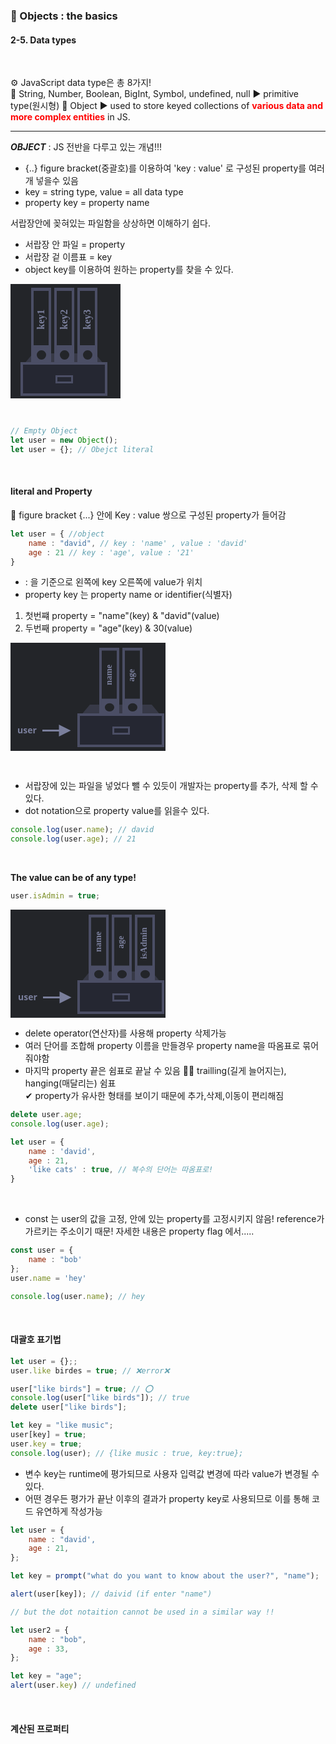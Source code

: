 ### 💾 Objects : the basics   
#### 2-5. Data types

<br>


⚙ JavaScript data type은 총 8가지!   
🔑 String, Number, Boolean, BigInt, Symbol, undefined, null ▶ primitive type(원시형)
🔑 Object ▶ used to store keyed collections of **<span style="color:red">various data and more complex entities</span>** in JS.     

***



_**OBJECT**_ : JS 전반을 다루고 있는 개념!!!   
* {..} figure bracket(중괄호)를 이용하여  'key : value' 로 구성된 property를 여러개 넣을수 있음   
* key = string type, value = all data type   
* property key = property name   


서랍장안에 꽂혀있는 파일함을 상상하면 이해하기 쉽다.   
* 서랍장 안 파일 = property   
* 서랍장 겉 이름표 = key   
* object key를 이용하여 원하는 property를 찾을 수 있다.   

<svg xmlns="http://www.w3.org/2000/svg" width="176" height="183" viewBox="0 0 176 183"><defs><style>@import url(https://fonts.googleapis.com/css?family=Open+Sans:bold,italic,bolditalic%7CPT+Mono);@font-face{font-family:'PT Mono';font-weight:700;font-style:normal;src:local('PT MonoBold'),url(/font/PTMonoBold.woff2) format('woff2'),url(/font/PTMonoBold.woff) format('woff'),url(/font/PTMonoBold.ttf) format('truetype')}</style></defs><g id="combined" fill="none" fill-rule="evenodd" stroke="none" stroke-width="1"><g id="object.svg"><path fill="#232529" d="M0 0h176v183H0z"/><path id="Rectangle-4-Copy" fill="#4b4e65" stroke="#4b4e65" stroke-width="4" d="M134.063 113l16.667 20H20.27l16.667-20h97.126z" opacity=".5"/><g id="Group-2" transform="translate(33 6)"><g id="Group"><path id="Rectangle-7" fill="#232529" d="M0 0h32v124H0z"/><path id="Combined-Shape" fill="#4b4e65" d="M32 0v124H0V0h32zM16.5 100a7.5 7.5 0 100 15 7.5 7.5 0 000-15zM28 5H4v87h24V5z"/></g><text id="key1" fill="#7a7f9c" font-family="PTMono-Bold, PT Mono" font-size="16" font-weight="bold" transform="rotate(-90 15.5 47.5)"><tspan x="-3.7" y="52.5">key1</tspan></text></g><g id="Group-2-Copy" transform="translate(70 6)"><g id="Group"><path id="Rectangle-7" fill="#232529" d="M0 0h32v124H0z"/><path id="Combined-Shape" fill="#4b4e65" d="M32 0v124H0V0h32zM16.5 100a7.5 7.5 0 100 15 7.5 7.5 0 000-15zM28 5H4v87h24V5z"/></g><text id="key2" fill="#7a7f9c" font-family="PTMono-Bold, PT Mono" font-size="16" font-weight="bold" transform="rotate(-90 15.5 47.5)"><tspan x="-3.7" y="52.5">key2</tspan></text></g><g id="Group-2-Copy-2" transform="translate(107 6)"><g id="Group"><path id="Rectangle-7" fill="#232529" d="M0 0h32v124H0z"/><path id="Combined-Shape" fill="#4b4e65" d="M32 0v124H0V0h32zM16.5 100a7.5 7.5 0 100 15 7.5 7.5 0 000-15zM28 5H4v87h24V5z"/></g><text id="key3" fill="#7a7f9c" font-family="PTMono-Bold, PT Mono" font-size="16" font-weight="bold" transform="rotate(-90 15.5 47.5)"><tspan x="-3.7" y="52.5">key3</tspan></text></g><path id="Rectangle-4" fill="#252732" stroke="#4b4e65" stroke-width="4" d="M18 127h135v50H18z"/><path id="Rectangle-8" stroke="#4b4e65" stroke-width="3" d="M73.5 147.5h25v10h-25z"/></g></g></svg>


<br/>

```javascript
// Empty Object 
let user = new Object();
let user = {}; // Obejct literal
```   


<br/>


####  literal and Property

🔑 figure bracket {...} 안에 Key : value 쌍으로 구성된 property가 들어감   

```javascript
let user = { //object
    name : "david", // key : 'name' , value : 'david'
    age : 21 // key : 'age', value : '21'
}
```   

* : 을 기준으로 왼쪽에 key 오른쪽에 value가 위치   
* property key 는 property name or identifier(식별자)   

1. 첫번쨰 property = "name"(key) & "david"(value)   
2. 두번째 property = "age"(key) & 30(value)   

<svg xmlns="http://www.w3.org/2000/svg" width="248" height="173" viewBox="0 0 248 173"><defs><style>@import url(https://fonts.googleapis.com/css?family=Open+Sans:bold,italic,bolditalic%7CPT+Mono);@font-face{font-family:'PT Mono';font-weight:700;font-style:normal;src:local('PT MonoBold'),url(/font/PTMonoBold.woff2) format('woff2'),url(/font/PTMonoBold.woff) format('woff'),url(/font/PTMonoBold.ttf) format('truetype')}</style></defs><g id="combined" fill="none" fill-rule="evenodd" stroke="none" stroke-width="1"><g id="object-user.svg"><path fill="#232529" d="M0 0h248v173H0z"/><path id="Rectangle-4-Copy" fill="#4b4e65" stroke="#4b4e65" stroke-width="4" d="M225.063 101l16.667 20H111.27l16.667-20h97.126z" opacity=".5"/><g id="Group-2" transform="translate(142 8)"><g id="Group"><path id="Rectangle-7" fill="#232529" d="M0 0h32v110H0z"/><path id="Combined-Shape" fill="#4b4e65" d="M32 0v110H0V0h32zM16.5 88.71c-4.142 0-7.5 2.978-7.5 6.653 0 3.674 3.358 6.653 7.5 6.653 4.142 0 7.5-2.979 7.5-6.653 0-3.675-3.358-6.653-7.5-6.653zM28 4.435H4v77.178h24V4.435z"/></g><text id="name" fill="#7a7f9c" font-family="PTMono-Bold, PT Mono" font-size="14" font-weight="bold" transform="rotate(-90 15.5 42.859)"><tspan x="-1.3" y="47.359">name</tspan></text></g><g id="Group-2-Copy" transform="translate(179 8)"><g id="Group"><path id="Rectangle-7" fill="#232529" d="M0 0h32v110H0z"/><path id="Combined-Shape" fill="#4b4e65" d="M32 0v110H0V0h32zM16.5 88.71c-4.142 0-7.5 2.978-7.5 6.653 0 3.674 3.358 6.653 7.5 6.653 4.142 0 7.5-2.979 7.5-6.653 0-3.675-3.358-6.653-7.5-6.653zM28 4.435H4v77.178h24V4.435z"/></g><text id="age" fill="#7a7f9c" font-family="PTMono-Bold, PT Mono" font-size="14" font-weight="bold" transform="rotate(-90 14.5 41.653)"><tspan x="1.9" y="46.153">age</tspan></text></g><path id="Rectangle-4" fill="#252732" stroke="#4b4e65" stroke-width="4" d="M109 115h135v50H109z"/><path id="Rectangle-8" stroke="#4b4e65" stroke-width="3" d="M164.5 135.5h25v10h-25z"/><text id="user" fill="#7a7f9c" font-family="OpenSans-Bold, Open Sans" font-size="14" font-weight="bold"><tspan x="11" y="145">user</tspan></text><path id="Line-8" fill="#7a7f9c" fill-rule="nonzero" d="M77.5 131l19 9.5-19 9.5v-8H51v-3h26.5v-8z"/></g></g></svg>

<br />  


* 서랍장에 있는 파일을 넣었다 뺄 수 있듯이 개발자는 property를 추가, 삭제 할 수 있다.   
* dot notation으로 property value를 읽을수 있다.   

```javascript
console.log(user.name); // david
console.log(user.age); // 21
```   

<br />

**The value can be of any type!**   


```javascript
user.isAdmin = true;
```   
<svg xmlns="http://www.w3.org/2000/svg" width="248" height="173" viewBox="0 0 248 173"><defs><style>@import url(https://fonts.googleapis.com/css?family=Open+Sans:bold,italic,bolditalic%7CPT+Mono);@font-face{font-family:'PT Mono';font-weight:700;font-style:normal;src:local('PT MonoBold'),url(/font/PTMonoBold.woff2) format('woff2'),url(/font/PTMonoBold.woff) format('woff'),url(/font/PTMonoBold.ttf) format('truetype')}</style></defs><g id="combined" fill="none" fill-rule="evenodd" stroke="none" stroke-width="1"><g id="object-user-isadmin.svg"><path fill="#232529" d="M0 0h248v173H0z"/><path id="Rectangle-4-Copy" fill="#4b4e65" stroke="#4b4e65" stroke-width="4" d="M225.063 101l16.667 20H111.27l16.667-20h97.126z" opacity=".5"/><g id="Group-2" transform="translate(125 8)"><g id="Group"><path id="Rectangle-7" fill="#232529" d="M0 0h32v110H0z"/><path id="Combined-Shape" fill="#4b4e65" d="M32 0v110H0V0h32zM16.5 88.71c-4.142 0-7.5 2.978-7.5 6.653 0 3.674 3.358 6.653 7.5 6.653 4.142 0 7.5-2.979 7.5-6.653 0-3.675-3.358-6.653-7.5-6.653zM28 4.435H4v77.178h24V4.435z"/></g><text id="name" fill="#7a7f9c" font-family="PTMono-Bold, PT Mono" font-size="14" font-weight="bold" transform="rotate(-90 15.5 42.859)"><tspan x="-1.3" y="47.359">name</tspan></text></g><g id="Group-2-Copy" transform="translate(162 8)"><g id="Group"><path id="Rectangle-7" fill="#232529" d="M0 0h32v110H0z"/><path id="Combined-Shape" fill="#4b4e65" d="M32 0v110H0V0h32zM16.5 88.71c-4.142 0-7.5 2.978-7.5 6.653 0 3.674 3.358 6.653 7.5 6.653 4.142 0 7.5-2.979 7.5-6.653 0-3.675-3.358-6.653-7.5-6.653zM28 4.435H4v77.178h24V4.435z"/></g><text id="age" fill="#7a7f9c" font-family="PTMono-Bold, PT Mono" font-size="14" font-weight="bold" transform="rotate(-90 14.5 41.653)"><tspan x="1.9" y="46.153">age</tspan></text></g><g id="Group-2-Copy-2" transform="translate(199 8)"><g id="Group"><path id="Rectangle-7" fill="#232529" d="M0 0h32v110H0z"/><path id="Combined-Shape" fill="#4b4e65" d="M32 0v110H0V0h32zM16.5 88.71c-4.142 0-7.5 2.978-7.5 6.653 0 3.674 3.358 6.653 7.5 6.653 4.142 0 7.5-2.979 7.5-6.653 0-3.675-3.358-6.653-7.5-6.653zM28 4.435H4v77.178h24V4.435z"/></g><text id="isAdmin" fill="#7a7f9c" font-family="PTMono-Bold, PT Mono" font-size="14" font-weight="bold" transform="rotate(-90 14.5 41.653)"><tspan x="-14.9" y="46.153">isAdmin</tspan></text></g><path id="Rectangle-4" fill="#252732" stroke="#4b4e65" stroke-width="4" d="M109 115h135v50H109z"/><path id="Rectangle-8" stroke="#4b4e65" stroke-width="3" d="M164.5 135.5h25v10h-25z"/><text id="user" fill="#7a7f9c" font-family="OpenSans-Bold, Open Sans" font-size="14" font-weight="bold"><tspan x="12" y="145">user</tspan></text><path id="Line-8" fill="#7a7f9c" fill-rule="nonzero" d="M78.5 131l19 9.5-19 9.5v-8H52v-3h26.5v-8z"/></g></g></svg>



* delete operator(연산자)를 사용해 property 삭제가능   
* 여러 단어를 조합해 property 이름을 만들경우 property name을 따옴표로 묶어줘야함  
* 마지막 property 끝은 쉼표로 끝날 수 있음 🐱‍🏍 trailling(길게 늘어지는), hanging(매달리는) 쉼표    
✔ property가 유사한 형태를 보이기 때문에 추가,삭제,이동이 편리해짐       

```javascript
delete user.age;
console.log(user.age);

let user = {
    name : 'david',
    age : 21,
    'like cats' : true, // 복수의 단어는 따옴표로!
}
```   


<br/>

* const 는 user의 값을 고정, 안에 있는 property를 고정시키지 않음! reference가 가르키는 주소이기 때문! 자세한 내용은 property flag 에서.....   

```javascript
const user = {
    name : "bob'
};
user.name = 'hey'

console.log(user.name); // hey
```   


<br />


#### 대괄호 표기법   
```javascript
let user = {};;
user.like birdes = true; // ❌error❌

user["like birds"] = true; // ⭕
console.log(user["like birds"]); // true   
delete user["like birds"];

let key = "like music";
user[key] = true;
user.key = true;
console.log(user); // {like music : true, key:true};
```   

* 변수 key는 runtime에 평가되므로 사용자 입력값 변경에 따라 value가 변경될 수 있다.   
* 어떤 경우든 평가가 끝난 이후의 결과가 property key로 사용되므로 이를 통해 코드 유연하게 작성가능    

```javascript
let user = {
    name : "david',
    age : 21,
};

let key = prompt("what do you want to know about the user?", "name");

alert(user[key]); // daivid (if enter "name")

// but the dot notaition cannot be used in a similar way !!

let user2 = {
    name : "bob",
    age : 33,
};

let key = "age";
alert(user.key) // undefined
```   


<br/>


#### 계산된 프로퍼티   